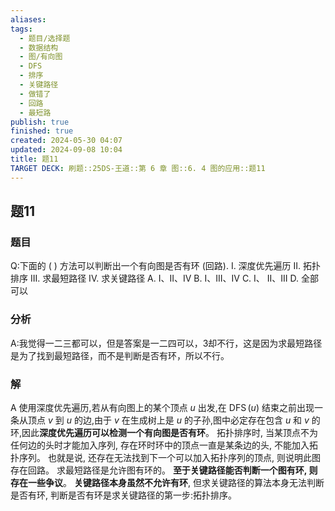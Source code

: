 ```yaml
---
aliases: 
tags:
  - 题目/选择题
  - 数据结构
  - 图/有向图
  - DFS
  - 排序
  - 关键路径
  - 做错了
  - 回路
  - 最短路
publish: true
finished: true
created: 2024-05-30 04:07
updated: 2024-09-08 10:04
title: 题11
TARGET DECK: 刷题::25DS-王道::第 6 章 图::6. 4 图的应用::题11
---
```

## 题11
### 题目
Q:下面的 ( ) 方法可以判断出一个有向图是否有环 (回路).
I. 深度优先遍历 
II. 拓扑排序 
III. 求最短路径 
IV. 求关键路径
A. I、II、IV 
B. I、III、IV 
C. I、 II、III 
D. 全部可以
### 分析
A:我觉得一二三都可以，但是答案是一二四可以，3却不行，这是因为求最短路径是为了找到最短路径，而不是判断是否有环，所以不行。
### 解
A
使用深度优先遍历,若从有向图上的某个顶点 $u$ 出发,在 $\operatorname{DFS}\left( u\right)$ 结束之前出现一条从顶点 $v$ 到 $u$ 的边,由于 $v$ 在生成树上是 $u$ 的子孙,图中必定存在包含 $u$ 和 $v$ 的环,因此**深度优先遍历可以检测一个有向图是否有环**。
拓扑排序时, 当某顶点不为任何边的头时才能加入序列, 存在环时环中的顶点一直是某条边的头, 不能加入拓扑序列。
也就是说, 还存在无法找到下一个可以加入拓扑序列的顶点, 则说明此图存在回路。
求最短路径是允许图有环的。
**至于关键路径能否判断一个图有环, 则存在一些争议**。
**关键路径本身虽然不允许有环**, 但求关键路径的算法本身无法判断是否有环, 判断是否有环是求关键路径的第一步:拓扑排序。
<!--ID: 1726632849413-->


  